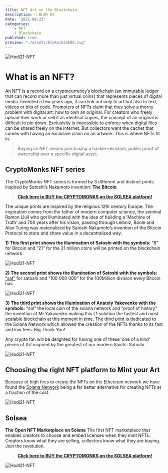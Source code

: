 ```yaml
---
title: NFT Art on the Blockchain 
description: ❒ BL0K 02
date: '2021-08-23'
categories: 
    - NFT
    - Blockchain
publihed: true
preview: "./assets/bloks/blok02.svg"
---
```


![Hodl21-NFT](/assets/images/art/HODL/main.jpg)

# What is an NFT?
An NFT is a record on a cryptocurrency’s blockchain (an immutable ledger that can record more than just virtual coins) that represents pieces of digital media. Invented a few years ago, it can link not only to art but also to text, videos or bits of code. Promoters of NFTs claim that they solve a thorny problem with digital art: how to own an original. For creators who freely upload their work or sell it as identical copies, the concept of an original is difficult to pin down. Exclusivity is impossible to enforce when digital files can be shared freely on the internet. But collectors want the cachet that comes with having an exclusive claim on an artwork. This is where NFTs fit in.

> Buying an NFT means purchasing a hacker-resistant, public proof of ownership over a specific digital asset.

## CryptoMonks NFT series
The CryptoMonks NFT series is formed by 3 different and distinct prints inspired by Satoshi’s Nakamoto invention: 
__The Bitcoin__.

> __[Click here to BUY the CRYPTOMONKS on the SOLSEA platform!](https://solsea.io/collection/61685012c3a49cc95e5b0e1a)__

The unique prints are inspired by the religious 12th century Europe. The inspiration comes from the father of modern computer science, the seminal Ramon Llull who got illuminated with the idea of building a ‘Machine of Truth’ and 700 years after his vision, passing through Leibniz, Boole and Alan Turing was materialized by Satoshi Nakamoto’s invention of the Bitcoin Protocol to store and share value in a decentralized way.

__1) This first print shows the illumination of Satoshi with the symbols:__
“B” for Bitcoin and “21” for the 21 million coins will be printed on the blockchain network.

![Hodl21-NFT](/assets/images/art/HODL/btc2.jpg)

__2) The second print shows the illumination of Satoshi with the symbols:__
[“sat”](https://satsymbol.com/) for satoshi and “100 000 000” for the 100Million division every Bitcoin has.

![Hodl21-NFT](/assets/images/art/HODL/sat2.jpg)

__3) The third print shows the illumination of Anatoly Yakovenko with the symbols:__
"sol" the local coin of the solana network and "proof of history" the invention of Mr.Yakovenko making this L1 solution the fastest and most scalable blockchain at this moment in time. The third print is dedicated to the Solana Network which allowed the creation of the NFTs thanks to its fast and low fees: Big Thank You!

Any crypto fan will be delighted for having one of these ‘one of a kind’ pieces of Art inspired by the greatest of our modern Saints: Satoshi.

![Hodl21-NFT](/assets/images/art/HODL/sol2.jpg)


## Choosing the right NFT platform to Mint your Art
Because of high fees to create the NFTs on the Ethereum network we have found the [Solana Network](https://solana.com/) being a far better alternative for creating NFTs at a fraction of the cost.

![Hodl21-NFT](/assets/images/art/HODL/holaplex.jpg)

## Solsea
__The Open NFT Marketplace on Solana__
The first NFT marketplace that enables creators to choose and embed licenses when they mint NFTs. Creators know what they are selling, collectors know what they are buying.
Join the revolution.

> __[Click here to BUY the CRYPTOMONKS on the SOLSEA platform!](https://solsea.io/collection/61685012c3a49cc95e5b0e1a)__

![Hodl21-NFT](/assets/images/art/HODL/solsea.jpeg)



